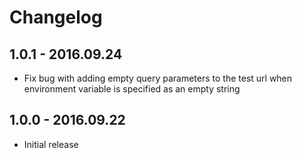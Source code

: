 # Changelog

## 1.0.1 - 2016.09.24

* Fix bug with adding empty query parameters to the test url when environment variable
is specified as an empty string

## 1.0.0 - 2016.09.22

* Initial release
